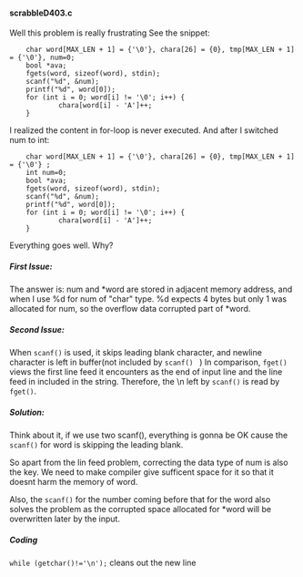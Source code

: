#### scrabbleD403.c
Well this problem is really frustrating
See the snippet:
```
    char word[MAX_LEN + 1] = {'\0'}, chara[26] = {0}, tmp[MAX_LEN + 1] = {'\0'}, num=0;
    bool *ava;
    fgets(word, sizeof(word), stdin);
	scanf("%d", &num);
	printf("%d", word[0]);
    for (int i = 0; word[i] != '\0'; i++) {
            chara[word[i] - 'A']++;
    }
```
I realized the content in for-loop is never executed. And after I switched num to int:
```
    char word[MAX_LEN + 1] = {'\0'}, chara[26] = {0}, tmp[MAX_LEN + 1] = {'\0'} ;
	int num=0;
    bool *ava;
    fgets(word, sizeof(word), stdin);
	scanf("%d", &num);
	printf("%d", word[0]);
    for (int i = 0; word[i] != '\0'; i++) {
            chara[word[i] - 'A']++;
    }
```
Everything goes well. Why?
##### First Issue:
The answer is: num and *word are stored in adjacent memory address, and when I use %d for num of "char" type. %d expects 4 bytes but only 1 was allocated for num, so the overflow data corrupted part of *word.

##### Second Issue:
When ```scanf()``` is used, it skips leading blank character, and newline character is left in buffer(not included by ```scanf() ```                     )
In comparison, ```fget()``` views the first line feed it encounters as the end of input line and the line feed in included in the string.
Therefore, the \n left by ```scanf()``` is read by ```fget()```.

##### Solution:
Think about it, if we use two scanf(), everything is gonna be OK cause the ``` scanf()``` for word is skipping the leading blank.

So apart from the lin feed problem, correcting the data type of num is also the key. We need to make compiler give sufficent space for it so that it doesnt harm the memory of word.

Also, the ```scanf()``` for the number coming before that for the word also solves the problem as the corrupted space allocated for *word will be overwritten later by the input.

##### Coding
```while (getchar()!='\n');``` cleans out the new line
